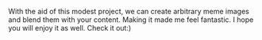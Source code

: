 With the aid of this modest project, we can create arbitrary meme images and blend them with your content.
Making it made me feel fantastic.
I hope you will enjoy it as well. Check it out:)
